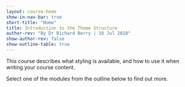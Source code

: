 ```yaml
---
layout: course-home
show-in-nav-bar: true
short-title: "Home"
title: Introduction to the Theme Structure
author-rev: "By Dr Richard Berry | 16 Jul 2018"
show-author-rev: false
show-outline-table: true
---
```


This course describes what styling is available, and how to use it when writing your course content.

Select one of the modules from the outline below to find out more.

